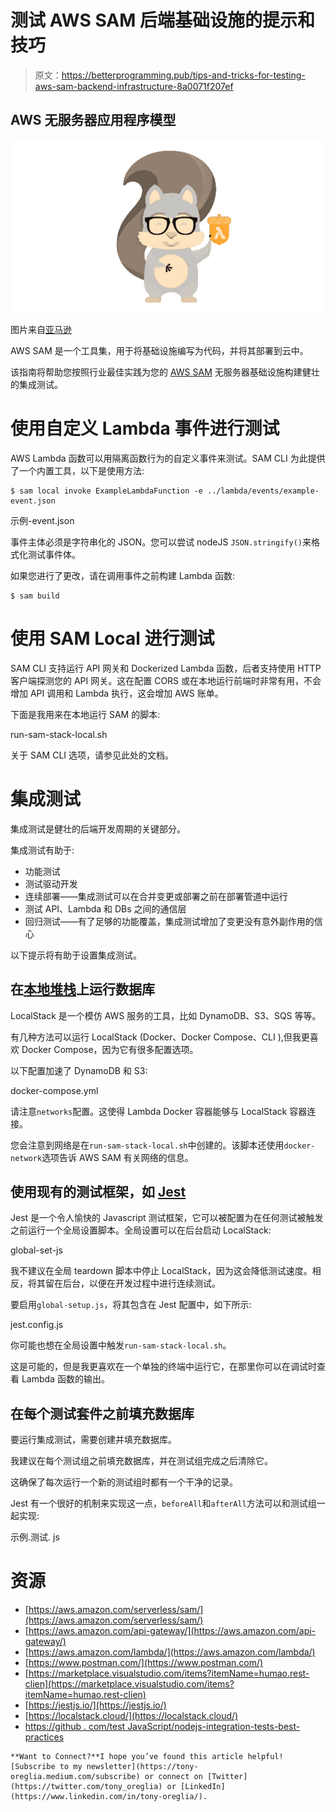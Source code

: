 # 测试 AWS SAM 后端基础设施的提示和技巧

> 原文：<https://betterprogramming.pub/tips-and-tricks-for-testing-aws-sam-backend-infrastructure-8a0071f207ef>

## AWS 无服务器应用程序模型

![](img/3536d8fab18eb80e79b40f78ad8b1da2.png)

图片来自[亚马逊](https://aws.amazon.com/lambda/getting-started/)

AWS SAM 是一个工具集，用于将基础设施编写为代码，并将其部署到云中。

该指南将帮助您按照行业最佳实践为您的 [AWS SAM](https://aws.amazon.com/serverless/sam/) 无服务器基础设施构建健壮的集成测试。

# 使用自定义 Lambda 事件进行测试

AWS Lambda 函数可以用隔离函数行为的自定义事件来测试。SAM CLI 为此提供了一个内置工具，以下是使用方法:

```
$ sam local invoke ExampleLambdaFunction -e ../lambda/events/example-event.json
```

示例-event.json

事件主体必须是字符串化的 JSON。您可以尝试 nodeJS `JSON.stringify()`来格式化测试事件体。

如果您进行了更改，请在调用事件之前构建 Lambda 函数:

```
$ sam build
```

# 使用 SAM Local 进行测试

SAM CLI 支持运行 API 网关和 Dockerized Lambda 函数，后者支持使用 HTTP 客户端探测您的 API 网关。这在配置 CORS 或在本地运行前端时非常有用，不会增加 API 调用和 Lambda 执行，这会增加 AWS 账单。

下面是我用来在本地运行 SAM 的脚本:

run-sam-stack-local.sh

关于 SAM CLI 选项，请参见此处的文档。

# 集成测试

集成测试是健壮的后端开发周期的关键部分。

集成测试有助于:

*   功能测试
*   测试驱动开发
*   连续部署——集成测试可以在合并变更或部署之前在部署管道中运行
*   测试 API、Lambda 和 DBs 之间的通信层
*   回归测试——有了足够的功能覆盖，集成测试增加了变更没有意外副作用的信心

以下提示将有助于设置集成测试。

## 在[本地堆栈](https://localstack.cloud/)上运行数据库

LocalStack 是一个模仿 AWS 服务的工具，比如 DynamoDB、S3、SQS 等等。

有几种方法可以运行 LocalStack (Docker、Docker Compose、CLI ),但我更喜欢 Docker Compose，因为它有很多配置选项。

以下配置加速了 DynamoDB 和 S3:

docker-compose.yml

请注意`networks`配置。这使得 Lambda Docker 容器能够与 LocalStack 容器连接。

您会注意到网络是在`run-sam-stack-local.sh`中创建的。该脚本还使用`docker-network`选项告诉 AWS SAM 有关网络的信息。

## 使用现有的测试框架，如 [Jest](https://jestjs.io/)

Jest 是一个令人愉快的 Javascript 测试框架，它可以被配置为在任何测试被触发之前运行一个全局设置脚本。全局设置可以在后台启动 LocalStack:

global-set-js

我不建议在全局 teardown 脚本中停止 LocalStack，因为这会降低测试速度。相反，将其留在后台，以便在开发过程中进行连续测试。

要启用`global-setup.js`，将其包含在 Jest 配置中，如下所示:

jest.config.js

你可能也想在全局设置中触发`run-sam-stack-local.sh`。

这是可能的，但是我更喜欢在一个单独的终端中运行它，在那里你可以在调试时查看 Lambda 函数的输出。

## 在每个测试套件之前填充数据库

要运行集成测试，需要创建并填充数据库。

我建议在每个测试组之前填充数据库，并在测试组完成之后清除它。

这确保了每次运行一个新的测试组时都有一个干净的记录。

Jest 有一个很好的机制来实现这一点，`beforeAll`和`afterAll`方法可以和测试组一起实现:

示例.测试. js

# 资源

*   [https://aws.amazon.com/serverless/sam/](https://aws.amazon.com/serverless/sam/)
*   [https://aws.amazon.com/api-gateway/](https://aws.amazon.com/api-gateway/)
*   [https://aws.amazon.com/lambda/](https://aws.amazon.com/lambda/)
*   [https://www.postman.com/](https://www.postman.com/)
*   [https://marketplace.visualstudio.com/items?itemName=humao.rest-clien](https://marketplace.visualstudio.com/items?itemName=humao.rest-clien)
*   [https://jestjs.io/](https://jestjs.io/)
*   [https://localstack.cloud/](https://localstack.cloud/)
*   [https://github . com/test JavaScript/nodejs-integration-tests-best-practices](https://github.com/testjavascript/nodejs-integration-tests-best-practices)

```
**Want to Connect?**I hope you’ve found this article helpful! [Subscribe to my newsletter](https://tony-oreglia.medium.com/subscribe) or connect on [Twitter](https://twitter.com/tony_oreglia) or [LinkedIn](https://www.linkedin.com/in/tony-oreglia/).
```